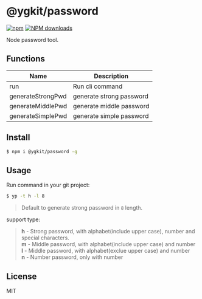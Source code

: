 # @ygkit/password

[![npm](https://img.shields.io/npm/v/%40ygkit%2Fpassword)](http://www.npmtrends.com/%40ygkit%2Fpassword)
[![NPM downloads](http://img.shields.io/npm/dm/%40ygkit%2Fpassword.svg?style=flat-square)](http://www.npmtrends.com/%40ygkit%2Fpassword)

Node password tool.

## Functions

| Name              | Description              |
| ----------------- | ------------------------ |
| run               | Run cli command          |
| generateStrongPwd | generate strong password |
| generateMiddlePwd | generate middle password |
| generateSimplePwd | generate simple password |

## Install

```bash
$ npm i @ygkit/password -g
```

## Usage

Run command in your git project:

```bash
$ yp -t h -l 8
```

> Default to generate strong password in `8` length.

support type:

> **h** - Strong password, with alphabet(include upper case), number and special characters.  
> **m** - Middle password, with alphabet(include upper case) and number  
> **l** - Middle password, with alphabet(exclue upper case) and number  
> **n** - Number password, only with number

## License

MIT
